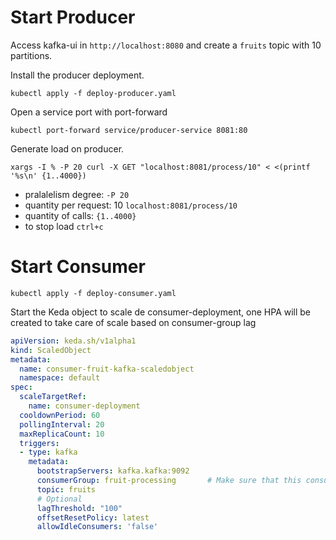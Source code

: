 # Start Producer

Access kafka-ui in `http://localhost:8080` and create a `fruits` topic with 10 partitions.  

Install the producer deployment.

```
kubectl apply -f deploy-producer.yaml
```
Open a service port with port-forward

```
kubectl port-forward service/producer-service 8081:80
```
Generate load on producer. 

```
xargs -I % -P 20 curl -X GET "localhost:8081/process/10" < <(printf '%s\n' {1..4000})
``` 
- pralalelism degree: `-P 20` 
- quantity per request: 10 `localhost:8081/process/10`
- quantity of calls: `{1..4000}`
- to stop load `ctrl+c`
# Start Consumer

```
kubectl apply -f deploy-consumer.yaml
```

Start the Keda object to scale de consumer-deployment, one HPA will be created to take care of scale based on consumer-group lag 

```yaml
apiVersion: keda.sh/v1alpha1
kind: ScaledObject
metadata:
  name: consumer-fruit-kafka-scaledobject
  namespace: default
spec:
  scaleTargetRef:
    name: consumer-deployment
  cooldownPeriod: 60
  pollingInterval: 20
  maxReplicaCount: 10
  triggers:
  - type: kafka
    metadata:
      bootstrapServers: kafka.kafka:9092
      consumerGroup: fruit-processing       # Make sure that this consumer group name is the same one as the one that is consuming topics
      topic: fruits
      # Optional
      lagThreshold: "100"
      offsetResetPolicy: latest
      allowIdleConsumers: 'false'
```